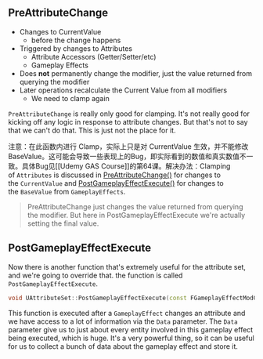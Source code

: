 ## PreAttributeChange
- Changes to CurrentValue
	- before the change happens
- Triggered by changes to Attributes
	- Attribute Accessors (Getter/Setter/etc)
	- Gameplay Effects
- Does **not** permanently change the modifier, just the value returned from querying the modifier
- Later operations recalculate the Current Value from all modifiers
	- We need to clamp again

`PreAttributeChange` is really only good for clamping. It's not really good for kicking off any logic in response to attribute changes. But that's not to say that we can't do that. This is just not the place for it.

注意：在此函数内进行 Clamp，实际上只是对 CurrentValue 生效，并不能修改 BaseValue。这可能会导致一些表现上的Bug，即实际看到的数值和真实数值不一致。具体Bug见[[Udemy GAS Course]]的第64课。解决办法：Clamping of `Attributes` is discussed in [PreAttributeChange()](https://github.com/tranek/GASDocumentation?tab=readme-ov-file#concepts-as-preattributechange) for changes to the `CurrentValue` and [PostGameplayEffectExecute()](https://github.com/tranek/GASDocumentation?tab=readme-ov-file#concepts-as-postgameplayeffectexecute) for changes to the `BaseValue` from `GameplayEffects`.

> PreAttributeChange just changes the value returned from querying the modifier. But here in PostGameplayEffectExecute we're actually setting the final value.

## PostGameplayEffectExecute

Now there is another function that's extremely useful for the attribute set, and we're going to override that. the function is called `PostGameplayEffectExecute`.

```cpp
void UAttributeSet::PostGameplayEffectExecute(const FGameplayEffectModCallbackData& Data)
```

This function is executed after a `GameplayEffect` changes an attribute and we have access to a lot of information via the `Data` parameter. The `Data` parameter give us to just about every entity involved in this gameplay effect being executed, which is huge. It's a very powerful thing, so it can be useful for us to collect a bunch of data about the gameplay effect and store it.